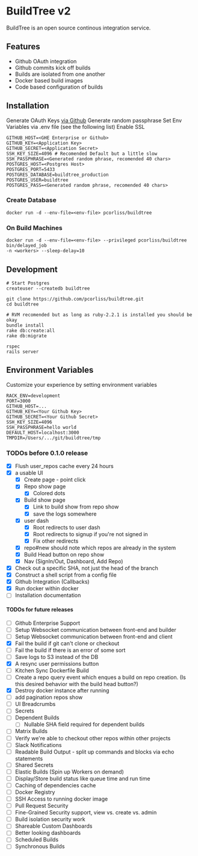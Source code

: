 # BuildTree v2

BuildTree is an open source continous integration service.

## Features

* Github OAuth integration
* Github commits kick off builds
* Builds are isolated from one another
* Docker based build images
* Code based configuration of builds

## Installation

Generate OAuth Keys [via Github](https://github.com/settings/applications/new)
Generate random passphrase
Set Env Variables via .env file (see the following list)
Enable SSL

```
GITHUB_HOST=<GHE Enterprise or Github>
GITHUB_KEY=<Application Key>
GITHUB_SECRET=<Application Secret>
SSH_KEY_SIZE=4096 # Recomended Default but a little slow
SSH_PASSPHRASE=<Generated random phrase, recomended 40 chars>
POSTGRES_HOST=<Postgres Host>
POSTGRES_PORT=5433
POSTGRES_DATABASE=buildtree_production
POSTGRES_USER=buildtree
POSTGRES_PASS=<Generated random phrase, recomended 40 chars>
```

### Create Database

```
docker run -d --env-file=<env-file> pcorliss/buildtree
```

### On Build Machines

```
docker run -d --env-file=<env-file> --privileged pcorliss/buildtree bin/delayed_job
-n <workers> --sleep-delay=10
```

## Development

```
# Start Postgres
createuser --createdb buildtree

git clone https://github.com/pcorliss/buildtree.git
cd buildtree

# RVM recomended but as long as ruby-2.2.1 is installed you should be okay
bundle install
rake db:create:all
rake db:migrate

rspec
rails server
```

## Environment Variables

Customize your experience by setting environment variables

```
RACK_ENV=development
PORT=3000
GITHUB_HOST=...
GITHUB_KEY=<Your Github Key>
GITHUB_SECRET=<Your Github Secret>
SSH_KEY_SIZE=4096
SSH_PASSPHRASE=hello world
DEFAULT_HOST=localhost:3000
TMPDIR=/Users/.../git/buildtree/tmp
```

### TODOs before 0.1.0 release
- [x] Flush user_repos cache every 24 hours
- [x] a usable UI
  - [x] Create page - point click
  - [x] Repo show page
    - [x] Colored dots
  - [x] Build show page
    - [x] Link to build show from repo show
    - [x] save the logs somewhere
  - [x] user dash
    - [x] Root redirects to user dash
    - [x] Root redirects to signup if you're not signed in
    - [x] Fix other redirects
  - [x] repo#new should note which repos are already in the system
  - [x] Build Head button on repo show
  - [x] Nav (SignIn/Out, Dashboard, Add Repo)
- [x] Check out a specific SHA, not just the head of the branch
- [x] Construct a shell script from a config file
- [x] Github Integration (Callbacks)
- [x] Run docker within docker
- [ ] Installation documentation

#### TODOs for future releases
- [ ] Github Enterprise Support
- [ ] Setup Websocket communication between front-end and builder
- [ ] Setup Websocket communication between front-end and client
- [x] Fail the build if git can't clone or checkout
- [ ] Fail the build if there is an error of some sort
- [ ] Save logs to S3 instead of the DB
- [x] A resync user permissions button
- [ ] Kitchen Sync Dockerfile Build
- [ ] Create a repo query event which enques a build on repo creation. (Is this desired behavior with the build head button?)
- [x] Destroy docker instance after running
- [ ] add pagination repos show
- [ ] UI Breadcrumbs
- [ ] Secrets
- [ ] Dependent Builds
  - [ ] Nullable SHA field required for dependent builds
- [ ] Matrix Builds
- [ ] Verify we're able to checkout other repos within other projects
- [ ] Slack Notifications
- [ ] Readable Build Output - split up commands and blocks via echo
  statements
- [ ] Shared Secrets
- [ ] Elastic Builds (Spin up Workers on demand)
- [ ] Display/Store build status like queue time and run time
- [ ] Caching of dependencies cache
- [ ] Docker Registry
- [ ] SSH Access to running docker image
- [ ] Pull Request Security
- [ ] Fine-Grained Security support, view vs. create vs. admin
- [ ] Build isolation security work
- [ ] Shareable Custom Dashboards
- [ ] Better looking dashboards
- [ ] Scheduled Builds
- [ ] Synchronous Builds
